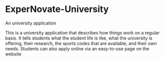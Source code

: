 # ExperNovate-University
An university application

This is a university application that describes how things work on a regular basis. It
tells students what the student life is like, what the university is offering, their research, the sports codes that are available, and their own needs. Students can also
apply online via an easy-to-use page on the website
